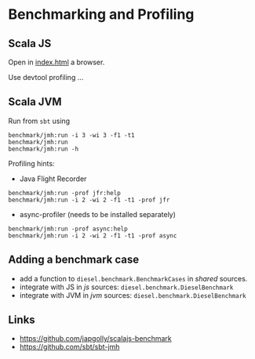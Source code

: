 # Benchmarking and Profiling

## Scala JS

Open in [index.html](./index.html) a browser. 

Use devtool profiling ...

## Scala JVM

Run from `sbt` using 
```
benchmark/jmh:run -i 3 -wi 3 -f1 -t1
benchmark/jmh:run
benchmark/jmh:run -h
```

Profiling hints:
- Java Flight Recorder
```
benchmark/jmh:run -prof jfr:help 
benchmark/jmh:run -i 2 -wi 2 -f1 -t1 -prof jfr
```
- async-profiler (needs to be installed separately)
```
benchmark/jmh:run -prof async:help
benchmark/jmh:run -i 2 -wi 2 -f1 -t1 -prof async
```

## Adding a benchmark case

- add a function to `diesel.benchmark.BenchmarkCases` in _shared_ sources.
- integrate with JS in _js_ sources: `diesel.benchmark.DieselBenchmark`
- integrate with JVM in _jvm_ sources: `diesel.benchmark.DieselBenchmark`

## Links
- https://github.com/japgolly/scalajs-benchmark
- https://github.com/sbt/sbt-jmh
